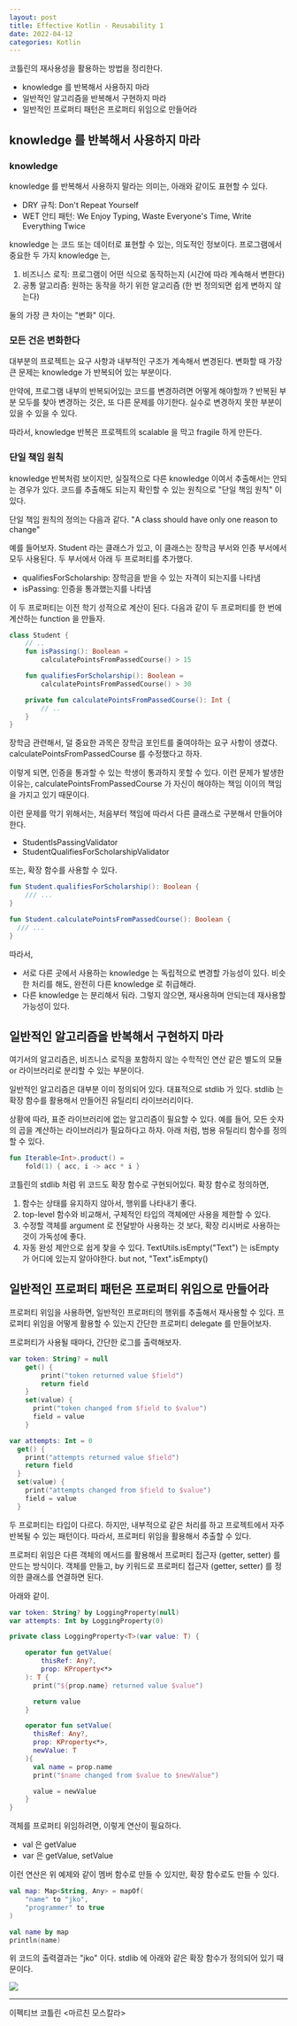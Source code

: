 ```yaml
---
layout: post
title: Effective Kotlin - Reusability 1
date: 2022-04-12
categories: Kotlin
---
```


코틀린의 재사용성을 활용하는 방법을 정리한다.

- knowledge 를 반복해서 사용하지 마라
- 일반적인 알고리즘을 반복해서 구현하지 마라
- 일반적인 프로퍼티 패턴은 프로퍼티 위임으로 만들어라

## knowledge 를 반복해서 사용하지 마라

### knowledge

knowledge 를 반복해서 사용하지 말라는 의미는, 아래와 같이도 표현할 수 있다.

- DRY 규칙: Don't Repeat Yourself
- WET 안티 패턴: We Enjoy Typing, Waste Everyone's Time, Write Everything Twice

knowledge 는 코드 또는 데이터로 표현할 수 있는, 의도적인 정보이다.
프로그램에서 중요한 두 가지 knowledge 는,

1. 비즈니스 로직: 프로그램이 어떤 식으로 동작하는지 (시간에 따라 계속해서 변한다)
2. 공통 알고리즘: 원하는 동작을 하기 위한 알고리즘 (한 번 정의되면 쉽게 변하지 않는다)

둘의 가장 큰 차이는 "변화" 이다.

### 모든 건은 변화한다

대부분의 프로젝트는 요구 사항과 내부적인 구조가 계속해서 변경된다.
변화할 때 가장 큰 문제는 knowledge 가 반복되어 있는 부분이다.

만약에, 프로그램 내부의 반복되어있는 코드를 변경하려면 어떻게 해야할까 ?
반복된 부분 모두를 찾아 변경하는 것은, 또 다른 문제를 야기한다.
실수로 변경하지 못한 부분이 있을 수 있을 수 있다.

따라서, knowledge 반복은 프로젝트의 scalable 을 막고 fragile 하게 만든다.

### 단일 책임 원칙

knowledge 반복처럼 보이지만, 실질적으로 다른 knowledge 이여서 추출해서는 안되는 경우가 있다.
코드를 추출해도 되는지 확인할 수 있는 원칙으로 "단일 책임 원칙" 이 있다.

단일 책임 원칙의 정의는 다음과 같다.
"A class should have only one reason to change"

예를 들어보자.
Student 라는 클래스가 있고, 이 클래스는 장학금 부서와 인증 부서에서 모두 사용된다.
두 부서에서 아래 두 프로퍼티를 추가했다.

- qualifiesForScholarship: 장학금을 받을 수 있는 자격이 되는지를 나타냄
- isPassing: 인증을 통과했는지를 나타냄

이 두 프로퍼티는 이전 학기 성적으로 계산이 된다.
다음과 같이 두 프로퍼티를 한 번에 계산하는 function 을 만들자.

```kotlin
class Student {
    // ..
    fun isPassing(): Boolean =
        calculatePointsFromPassedCourse() > 15

    fun qualifiesForScholarship(): Boolean =
        calculatePointsFromPassedCourse() > 30

    private fun calculatePointsFromPassedCourse(): Int {
        // ..
    }
}
```

장학금 관련해서, 덜 중요한 과목은 장학금 포인트를 줄여야하는 요구 사항이 생겼다.
calculatePointsFromPassedCourse 를 수정했다고 하자.

이렇게 되면, 인증을 통과할 수 있는 학생이 통과하지 못할 수 있다.
이런 문제가 발생한 이유는, calculatePointsFromPassedCourse 가 자신이 해야하는 책임 이이의 책임을 가지고 있기 때문이다.

이런 문제를 막기 위해서는, 처음부터 책임에 따라서 다른 클래스로 구분해서 만들어야한다.

- StudentIsPassingValidator
- StudentQualifiesForScholarshipValidator

또는, 확장 함수를 사용할 수 있다.

```kotlin
fun Student.qualifiesForScholarship(): Boolean {
    /// ...
}

fun Student.calculatePointsFromPassedCourse(): Boolean {
  /// ...
}
```

따라서,

- 서로 다른 곳에서 사용하는 knowledge 는 독립적으로 변경할 가능성이 있다. 비슷한 처리를 해도, 완전히 다른 knowledge 로 취급해라.
- 다른 knowledge 는 분리해서 둬라. 그렇지 않으면, 재사용하며 안되는데 재사용할 가능성이 있다.

## 일반적인 알고리즘을 반복해서 구현하지 마라

여기서의 알고리즘은,
비즈니스 로직을 포함하지 않는 수학적인 연산 같은 별도의 모듈 or 라이브러리로 분리할 수 있는 부분이다.

일반적인 알고리즘은 대부분 이미 정의되어 있다. 대표적으로 stdlib 가 있다.
stdlib 는 확장 함수를 활용해서 만들어진 유틸리티 라이브러리이다.

상황에 따라, 표준 라이브러리에 없는 알고리즘이 필요할 수 있다.
예를 들어, 모든 숫자의 곱을 계산하는 라이브러리가 필요하다고 하자.
아래 처럼, 범용 유틸리티 함수를 정의할 수 있다.

```kotlin
fun Iterable<Int>.product() =
    fold(1) { acc, i -> acc * i }
```

코틀린의 stdlib 처럼 위 코드도 확장 함수로 구현되어있다.
확장 함수로 정의하면,

1. 함수는 상태를 유지하지 않아서, 행위를 나타내기 좋다.
2. top-level 함수와 비교해서, 구체적인 타입의 객체에만 사용을 제한할 수 있다.
3. 수정할 객체를 argument 로 전달받아 사용하는 것 보다, 확장 리시버로 사용하는 것이 가독성에 좋다.
4. 자동 완성 제안으로 쉽게 찾을 수 있다. TextUtils.isEmpty("Text") 는 isEmpty 가 어디에 있는지 알아야한다. but not, "Text".isEmpty()

## 일반적인 프로퍼티 패턴은 프로퍼티 위임으로 만들어라

프로퍼티 위임을 사용하면, 일반적인 프로퍼티의 행위를 추출해서 재사용할 수 있다.
프로퍼티 위임을 어떻게 활용할 수 있는지 간단한 프로퍼티 delegate 를 만들어보자.

프로퍼티가 사용될 때마다, 간단한 로그를 출력해보자.

```kotlin
var token: String? = null
    get() {
        print("token returned value $field")
        return field
    }
    set(value) {
      print("token changed from $field to $value")
      field = value
    }

var attempts: Int = 0
  get() {
    print("attempts returned value $field")
    return field
  }
  set(value) {
    print("attempts changed from $field to $value")
    field = value
  }
```

두 프로퍼티는 타입이 다르다.
하지만, 내부적으로 같은 처리를 하고 프로젝트에서 자주 반복될 수 있는 패턴이다.
따라서, 프로퍼티 위임을 활용해서 추출할 수 있다.

프로퍼티 위임은 다른 객체의 메서드를 활용해서 프로퍼티 접근자 (getter, setter) 를 만드는 방식이다.
객체를 만들고, by 키워드로 프로퍼티 접근자 (getter, setter) 를 정의한 클래스를 연결하면 된다.

아래와 같이.

```kotlin
var token: String? by LoggingProperty(null)
var attempts: Int by LoggingProperty(0)

private class LoggingProperty<T>(var value: T) {

    operator fun getValue(
        thisRef: Any?,
        prop: KProperty<*>
    ): T {
      print("${prop.name} returned value $value")

      return value
    }

    operator fun setValue(
      thisRef: Any?,
      prop: KProperty<*>,
      newValue: T
    ){
      val name = prop.name
      print("$name changed from $value to $newValue")

      value = newValue
    }
}
```

객체를 프로퍼티 위임하려면, 이렇게 연산이 필요하다.

- val 은 getValue
- var 은 getValue, setValue

이런 연산은 위 예제와 같이 멤버 함수로 만들 수 있지만, 확장 함수로도 만들 수 있다.

```kotlin
val map: Map<String, Any> = mapOf(
    "name" to "jko",
    "programmer" to true
)

val name by map
println(name)
```

위 코드의 출력결과는 "jko" 이다.
stdlib 에 아래와 같은 확장 함수가 정의되어 있기 때문이다.

![](/image/effective-kotlin-property-delegate-map-stdlib.png)

---

이펙티브 코틀린 <마르친 모스칼라>
